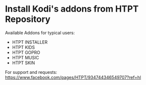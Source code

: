 Install Kodi's addons from HTPT Repository
==========================================
Available Addons for typical users:

- HTPT INSTALLER
- HTPT KIDS
- HTPT GOPRO
- HTPT MUSIC
- HTPT SKIN


For support and requests:
https://www.facebook.com/pages/HTPT/934744346549707?ref=hl